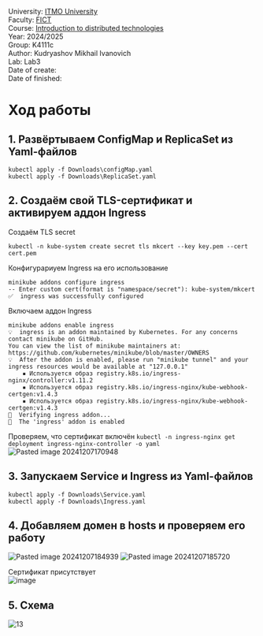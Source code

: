 University: [ITMO University](https://itmo.ru/ru/)  
Faculty: [FICT](https://fict.itmo.ru)  
Course: [Introduction to distributed technologies](https://github.com/itmo-ict-faculty/introduction-to-distributed-technologies)  
Year: 2024/2025  
Group: K4111c  
Author: Kudryashov Mikhail Ivanovich  
Lab: Lab3  
Date of create:   
Date of finished:   
 
# Ход работы

## 1. Развёртываем ConfigMap и ReplicaSet из Yaml-файлов

`kubectl apply -f Downloads\configMap.yaml`  
`kubectl apply -f Downloads\ReplicaSet.yaml`

## 2. Создаём свой TLS-сертификат и активируем аддон Ingress

Создаём TLS secret 
```
kubectl -n kube-system create secret tls mkcert --key key.pem --cert cert.pem
```
Конфигурариуем Ingress на его использование
```
minikube addons configure ingress
-- Enter custom cert(format is "namespace/secret"): kube-system/mkcert
✅  ingress was successfully configured
```
Включаем аддон Ingress 
```
minikube addons enable ingress
💡  ingress is an addon maintained by Kubernetes. For any concerns contact minikube on GitHub.
You can view the list of minikube maintainers at: https://github.com/kubernetes/minikube/blob/master/OWNERS
💡  After the addon is enabled, please run "minikube tunnel" and your ingress resources would be available at "127.0.0.1"
    ▪ Используется образ registry.k8s.io/ingress-nginx/controller:v1.11.2
    ▪ Используется образ registry.k8s.io/ingress-nginx/kube-webhook-certgen:v1.4.3
    ▪ Используется образ registry.k8s.io/ingress-nginx/kube-webhook-certgen:v1.4.3
🔎  Verifying ingress addon...
🌟  The 'ingress' addon is enabled
```
Проверяем, что сертификат включён
`kubectl -n ingress-nginx get deployment ingress-nginx-controller -o yaml`
![Pasted image 20241207170948](https://github.com/user-attachments/assets/5ca2b9d3-cd4c-4bee-81a9-5e97b84d73d0)

## 3. Запускаем Service и Ingress из Yaml-файлов

`kubectl apply -f Downloads\Service.yaml`  
`kubectl apply -f Downloads\Ingress.yaml`

## 4. Добавляем домен в hosts и проверяем его работу
![Pasted image 20241207184939](https://github.com/user-attachments/assets/2b30dec3-917e-47a1-b0e2-6da99d10e6d4)
![Pasted image 20241207185720](https://github.com/user-attachments/assets/55103b2b-cbd4-4f04-8862-d2e14253354d)

Сертификат присутствует  
![image](https://github.com/user-attachments/assets/8dae265a-c3ba-40c4-b6c9-25b880815b2c)

## 5. Схема

![13](https://github.com/user-attachments/assets/610c601a-8e60-4f71-8b6f-e96541d55e10)


